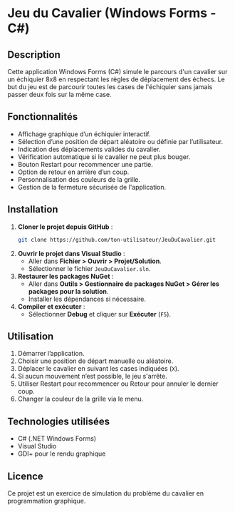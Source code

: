 # Jeu du Cavalier (Windows Forms - C#)

## Description

Cette application Windows Forms (C#) simule le parcours d'un cavalier sur un échiquier 8x8 en respectant les règles de déplacement des échecs. Le but du jeu est de parcourir toutes les cases de l'échiquier sans jamais passer deux fois sur la même case.


## Fonctionnalités

- Affichage graphique d’un échiquier interactif.
- Sélection d’une position de départ aléatoire ou définie par l’utilisateur.
- Indication des déplacements valides du cavalier.
- Vérification automatique si le cavalier ne peut plus bouger.
- Bouton Restart pour recommencer une partie.
- Option de retour en arrière d’un coup.
- Personnalisation des couleurs de la grille.
- Gestion de la fermeture sécurisée de l'application.


## Installation

1. **Cloner le projet depuis GitHub** :
   ```sh
   git clone https://github.com/ton-utilisateur/JeuDuCavalier.git
   ```
2. **Ouvrir le projet dans Visual Studio** :
   - Aller dans **Fichier > Ouvrir > Projet/Solution**.
   - Sélectionner le fichier `JeuDuCavalier.sln`.
3. **Restaurer les packages NuGet** :
   - Aller dans **Outils > Gestionnaire de packages NuGet > Gérer les packages pour la solution**.
   - Installer les dépendances si nécessaire.
4. **Compiler et exécuter** :
   - Sélectionner **Debug** et cliquer sur **Exécuter** (`F5`).


## Utilisation

1. Démarrer l’application.
2. Choisir une position de départ manuelle ou aléatoire.
3. Déplacer le cavalier en suivant les cases indiquées (`X`).
4. Si aucun mouvement n’est possible, le jeu s'arrête.
5. Utiliser Restart pour recommencer ou Retour pour annuler le dernier coup.
6. Changer la couleur de la grille via le menu.


## Technologies utilisées

- C# (.NET Windows Forms)
- Visual Studio
- GDI+ pour le rendu graphique


## Licence

Ce projet est un exercice de simulation du problème du cavalier en programmation graphique.


